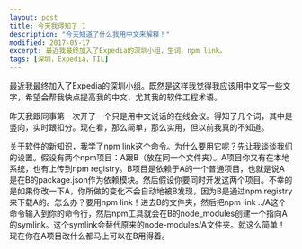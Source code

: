 ```yaml
---
layout: post
title: 今天我得知了 1
description: "今天知道了什么我用中文来解释！"
modified: 2017-05-17
excerpt: 最近我最终加入了Expedia的深圳小组，生词，npm link。
tags: [深圳，Expedia，TIL]
---
```


最近我最终加入了Expedia的深圳小组。既然是这样我觉得我应该用中文写一些文字，希望会帮我快点提高我的中文，尤其我的软件工程术语。

昨天我跟同事第一次开了一个只是用中文说话的在线会议。得知了几个词，其中是竖向，实时跟扣分。现在看，那么简单，那么实用，但以前我真的不知道。

关于软件的新知识，我学了npm link这个命令。为什么要用它呢？先让我谈谈我们的设置。假设有两个npm项目：A跟B（放在同一个文件夹）。A项目你又有在本地系统，也有上传到npm registry。B项目是依赖于A的一个普通项目，也就是说A是在B的package.json作为依赖模块。然后假设你要同时开发这两个项目。不幸的是如果你改一下A，你所做的变化不会自动地被B发现，因为B是通过npm registry来下载A的。怎么办？要用npm link！进去B的文件夹，然后把npm link ../A这个命令输入到你的命令行，然后npm工具就会在B的node_modules创建一个指向A的symlink。这个symlink会替代原来的node-modules/A文件夹。就这么简单！
现在你在A项目改什么都马上可以在B用得着。